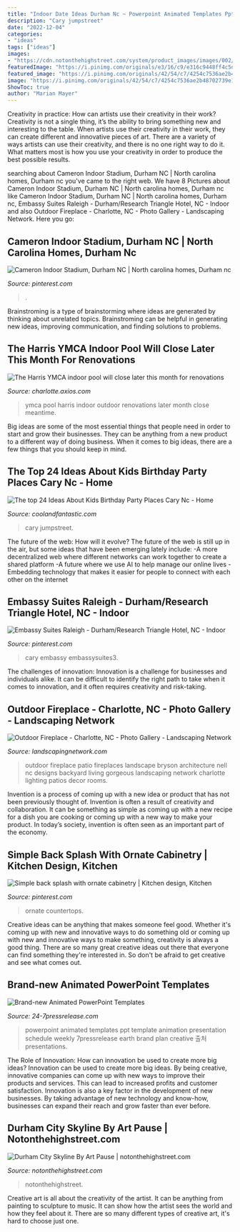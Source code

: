 ```yaml
---
title: "Indoor Date Ideas Durham Nc ~ Powerpoint Animated Templates Ppt Template Animation Presentation Schedule Weekly 7pressrelease Earth Brand Plan Creative 출처 Presentations"
description: "Cary jumpstreet"
date: "2022-12-04"
categories:
- "ideas"
tags: ["ideas"]
images:
- "https://cdn.notonthehighstreet.com/system/product_images/images/002/025/920/normal_durham-city-skyline.jpg"
featuredImage: "https://i.pinimg.com/originals/e3/16/c9/e316c9448ff4c5d991d40da4cf0c5030.jpg"
featured_image: "https://i.pinimg.com/originals/42/54/c7/4254c7536ae2b48702739e1d47d91dd2.jpg"
image: "https://i.pinimg.com/originals/42/54/c7/4254c7536ae2b48702739e1d47d91dd2.jpg"
ShowToc: true
author: "Marian Mayer"
---
```



Creativity in practice: How can artists use their creativity in their work?
Creativity is not a single thing, it’s the ability to bring something new and interesting to the table. When artists use their creativity in their work, they can create different and innovative pieces of art. There are a variety of ways artists can use their creativity, and there is no one right way to do it. What matters most is how you use your creativity in order to produce the best possible results.

	

		
searching about Cameron Indoor Stadium, Durham NC | North carolina homes, Durham nc you've came to the right web. We have 8 Pictures about Cameron Indoor Stadium, Durham NC | North carolina homes, Durham nc like Cameron Indoor Stadium, Durham NC | North carolina homes, Durham nc, Embassy Suites Raleigh - Durham/Research Triangle Hotel, NC - Indoor and also Outdoor Fireplace - Charlotte, NC - Photo Gallery - Landscaping Network. Here you go:
		
    
## Cameron Indoor Stadium, Durham NC | North Carolina Homes, Durham Nc

<img loading=lazy src="https://i.pinimg.com/originals/e3/16/c9/e316c9448ff4c5d991d40da4cf0c5030.jpg" onerror="this.onerror=null;this.src='https://tse4.mm.bing.net/th?id=OIP.K966OBUiGAAnvM80VBmJ4AHaFj&amp;pid=15.1';" alt="Cameron Indoor Stadium, Durham NC | North carolina homes, Durham nc">

_Source: pinterest.com_

>. 

	

Brainstroming is a type of brainstorming where ideas are generated by thinking about unrelated topics. Brainstroming can be helpful in generating new ideas, improving communication, and finding solutions to problems.

    
## The Harris YMCA Indoor Pool Will Close Later This Month For Renovations

<img loading=lazy src="https://charlotteaxios-charlotteagenda.netdna-ssl.com/wp-content/uploads/2016/08/Harris-YMCA-Outdoor-Pool.jpg" onerror="this.onerror=null;this.src='https://tse1.mm.bing.net/th?id=OIP.L5RYulZ574Rc7JED7HRWnwHaFj&amp;pid=15.1';" alt="The Harris YMCA indoor pool will close later this month for renovations">

_Source: charlotte.axios.com_

>ymca pool harris indoor outdoor renovations later month close meantime. 

	

Big ideas are some of the most essential things that people need in order to start and grow their businesses. They can be anything from a new product to a different way of doing business. When it comes to big ideas, there are a few things that you should keep in mind. 

    
## The Top 24 Ideas About Kids Birthday Party Places Cary Nc - Home

<img loading=lazy src="https://coolandfantastic.com/wp-content/uploads/2020/02/kids-birthday-party-places-cary-nc-unique-cary-nc-jumpstreet-indoor-trampoline-park-of-kids-birthday-party-places-cary-nc.jpg" onerror="this.onerror=null;this.src='https://tse4.mm.bing.net/th?id=OIP.AM6Y_oK552UtN2HWaMaVGwHaE8&amp;pid=15.1';" alt="The top 24 Ideas About Kids Birthday Party Places Cary Nc - Home">

_Source: coolandfantastic.com_

>cary jumpstreet. 

	

The future of the web: How will it evolve?
The future of the web is still up in the air, but some ideas that have been emerging lately include: 
-A more decentralized web where different networks can work together to create a shared platform 
-A future where we use AI to help manage our online lives 
-Embedding technology that makes it easier for people to connect with each other on the internet

    
## Embassy Suites Raleigh - Durham/Research Triangle Hotel, NC - Indoor

<img loading=lazy src="https://i.pinimg.com/originals/42/54/c7/4254c7536ae2b48702739e1d47d91dd2.jpg" onerror="this.onerror=null;this.src='https://tse1.mm.bing.net/th?id=OIP.1xgGcV7aMukJCPjkWDTCHwHaDj&amp;pid=15.1';" alt="Embassy Suites Raleigh - Durham/Research Triangle Hotel, NC - Indoor">

_Source: pinterest.com_

>cary embassy embassysuites3. 

	

The challenges of innovation:
Innovation is a challenge for businesses and individuals alike. It can be difficult to identify the right path to take when it comes to innovation, and it often requires creativity and risk-taking.

    
## Outdoor Fireplace - Charlotte, NC - Photo Gallery - Landscaping Network

<img loading=lazy src="https://images.landscapingnetwork.com/pictures/images/800x642Max/outdoor-fireplace_13/outdoor-fireplace-patio-j-nell-bryson-landscape-architecture_2126.jpg" onerror="this.onerror=null;this.src='https://tse4.mm.bing.net/th?id=OIP.Jk__nLU1cyWrBs8D6Ok1UAHaI3&amp;pid=15.1';" alt="Outdoor Fireplace - Charlotte, NC - Photo Gallery - Landscaping Network">

_Source: landscapingnetwork.com_

>outdoor fireplace patio fireplaces landscape bryson architecture nell nc designs backyard living gorgeous landscaping network charlotte lighting patios decor rooms. 

	

Invention is a process of coming up with a new idea or product that has not been previously thought of. Invention is often a result of creativity and collaboration. It can be something as simple as coming up with a new recipe for a dish you are cooking or coming up with a new way to make your product. In today’s society, invention is often seen as an important part of the economy.

    
## Simple Back Splash With Ornate Cabinetry | Kitchen Design, Kitchen

<img loading=lazy src="https://i.pinimg.com/originals/25/2d/41/252d41a5182f74a3a53cc9a0ba0755fc.jpg" onerror="this.onerror=null;this.src='https://tse2.mm.bing.net/th?id=OIP.9XRqsBtl9TGkprX4E1iWKQHaJ6&amp;pid=15.1';" alt="Simple back splash with ornate cabinetry | Kitchen design, Kitchen">

_Source: pinterest.com_

>ornate countertops. 

	

Creative ideas can be anything that makes someone feel good. Whether it's coming up with new and innovative ways to do something old or coming up with new and innovative ways to make something, creativity is always a good thing. There are so many great creative ideas out there that everyone can find something they're interested in. So don't be afraid to get creative and see what comes out.

    
## Brand-new Animated PowerPoint Templates

<img loading=lazy src="https://www.24-7pressrelease.com/assets/attachments/027/press_release_distribution_0278359_52547.jpg" onerror="this.onerror=null;this.src='https://tse3.mm.bing.net/th?id=OIP.eA53HPeV-i4ag3R9DxFv3QHaFk&amp;pid=15.1';" alt="Brand-new Animated PowerPoint Templates">

_Source: 24-7pressrelease.com_

>powerpoint animated templates ppt template animation presentation schedule weekly 7pressrelease earth brand plan creative 출처 presentations. 

	

The Role of Innovation: How can innovation be used to create more big ideas?
Innovation can be used to create more big ideas. By being creative, innovative companies can come up with new ways to improve their products and services. This can lead to increased profits and customer satisfaction. Innovation is also a key factor in the development of new businesses. By taking advantage of new technology and know-how, businesses can expand their reach and grow faster than ever before.

    
## Durham City Skyline By Art Pause | Notonthehighstreet.com

<img loading=lazy src="https://cdn.notonthehighstreet.com/system/product_images/images/002/025/920/normal_durham-city-skyline.jpg" onerror="this.onerror=null;this.src='https://tse4.mm.bing.net/th?id=OIP.ahHko5qv0Eju4L1fecw5swAAAA&amp;pid=15.1';" alt="Durham City Skyline By Art Pause | notonthehighstreet.com">

_Source: notonthehighstreet.com_

>notonthehighstreet. 

	

Creative art is all about the creativity of the artist. It can be anything from painting to sculpture to music. It can show how the artist sees the world and how they feel about it. There are so many different types of creative art, it's hard to choose just one.

